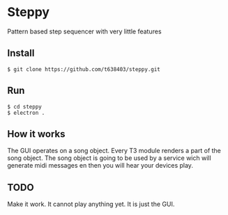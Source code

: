 # Steppy
Pattern based step sequencer with very little features

## Install
```
$ git clone https://github.com/t638403/steppy.git
```
## Run
```
$ cd steppy
$ electron .
```

## How it works
The GUI operates on a song object. Every T3 module renders a part of the song object. The song object is going to be
used by a service wich will generate midi messages en then you will hear your devices play.

## TODO
Make it work. It cannot play anything yet. It is just the GUI.